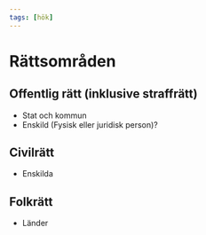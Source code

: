 ```yaml
---
tags: [hök]
---
```

# Rättsområden

## Offentlig rätt (inklusive straffrätt)
- Stat och kommun
- Enskild (Fysisk eller juridisk person)?

## Civilrätt
- Enskilda

## Folkrätt
- Länder

